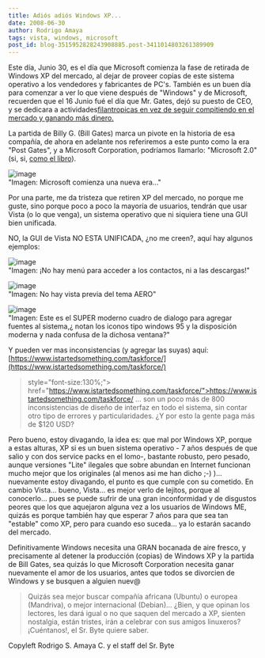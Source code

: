```yaml
---
title: Adiós adiós Windows XP...
date: 2008-06-30
author: Rodrigo Amaya
tags: vista, windows, microsoft
post_id: blog-3515952828243908885.post-3411014803261389909
---
```


Este día, Junio 30, es el día que Microsoft comienza la fase de retirada de Windows XP del mercado, al dejar de proveer copias de este sistema operativo a los vendedores y fabricantes de PC's. También es un buen día para comenzar a ver lo que viene después de "Windows" y de Microsoft, recuerden que el 16 Junio fué el día que Mr. Gates, dejó su puesto de CEO, y se dedicara a actividades[filantropicas en vez de seguir compitiendo en el mercado y ganando más dinero.](https://srbyte.blogspot.com/2008/02/la-estrategia-de-salida-de-bill-gates.html)

La partida de Billy G. (Bill Gates) marca un pivote en la historia de esa compañía, de ahora en adelante nos referiremos a este punto como la era "Post Gates", y a Microsoft Corporation, podríamos llamarlo: "Microsoft 2.0" (si, si, [como el libro](https://www.amazon.com/Microsoft-2-0-Plans-Relevant-Post-Gates/dp/0470191384)).

![image](https://bp0.blogger.com/_ayvorITawE4/SGj-uvOghgI/AAAAAAAAAyQ/Zd7zQDfUkv0/s400/msft20.jpg)    
"Imagen: Microsoft comienza
una nueva era..."

Por una parte, me da tristeza que retiren XP del mercado, no porque me guste, sino porque poco a poco la mayoría de usuarios, tendrán que usar Vista (o lo que venga), un sistema operativo que ni siquiera tiene una GUI bien unificada.

NO, la GUI de Vista NO ESTA UNIFICADA, ¿no me creen?, aquí hay algunos ejemplos:

![image](https://bp0.blogger.com/_ayvorITawE4/SGj-tvOghdI/AAAAAAAAAx4/TDAAycfOyjU/s400/menucrap.jpg)    
"Imagen: ¡No hay menú para
acceder a los contactos, ni a las descargas!"

![image](https://bp1.blogger.com/_ayvorITawE4/SGj-t_OgheI/AAAAAAAAAyA/K-FinzZjGrM/s400/nohayvistapreviaAERO.jpg)    
"Imagen: No hay vista previa
del tema AERO"

![image](https://bp3.blogger.com/_ayvorITawE4/SGj-ufOghfI/AAAAAAAAAyI/dNbl96M1SDM/s400/agregarfuentes.jpg)    
"Imagen: Este es el SUPER
moderno cuadro de dialogo para agregar fuentes al sistema,¿ notan los iconos tipo windows 95 y la disposición moderna y nada confusa de la dichosa ventana?"

Y pueden ver mas inconsistencias (y agregar las suyas) aquí:
[https://www.istartedsomething.com/taskforce/](https://www.istartedsomething.com/taskforce/)
> style="font-size:130%;"> href="https://www.istartedsomething.com/taskforce/">https://www.istartedsomething.com/taskforce/
... son un poco más de 800 inconsistencias de diseño de interfaz en todo el sistema, sin contar otro tipo de errores y particularidades. ¿Y por esto la gente paga más de $120 USD?

Pero bueno, estoy divagando, la idea es: que mal por Windows XP, porque a estas alturas, XP si es un buen sistema operativo - 7 años después de que salio y con dos service packs en el lomo-, bastante robusto, pero pesado, aunque versiones "Lite" ilegales que sobre abundan en Internet funcionan mucho mejor que los originales (al menos asi me han dicho ;-) )... nuevamente estoy divagando, el punto es que cumple con su cometido. En cambio Vista... bueno, Vista... es mejor verlo de lejitos, porque al conocerlo... pues se puede sufrir de una gran inconformidad y de disgustos peores que los que aquejaron alguna vez a los usuarios de Windows ME, quizás es porque también hay que esperar 7 años para que sea tan "estable" como XP, pero para cuando eso suceda... ya lo estarán sacando del mercado.

Definitivamente Windows necesita una GRAN bocanada de aire fresco, y precisamente al detener la producción (copias) de Windows XP y la partida de Bill Gates, sea quizás lo que Microsoft Corporation necesita ganar nuevamente el amor de los usuarios, antes que todos se divorcien de Windows y se busquen a alguien nuev@

> Quizás sea
> mejor buscar compañía africana (Ubuntu) o europea (Mandriva), o mejor internacional
> (Debian)...
¿Bien, y que opinan los lectores, les dará igual o no que saquen del mercado a XP, sienten nostalgia, están tristes, irán a celebrar con sus amigos linuxeros? ¡Cuéntanos!, el Sr. Byte quiere saber.

Copyleft Rodrigo S. Amaya C. y el staff del Sr. Byte